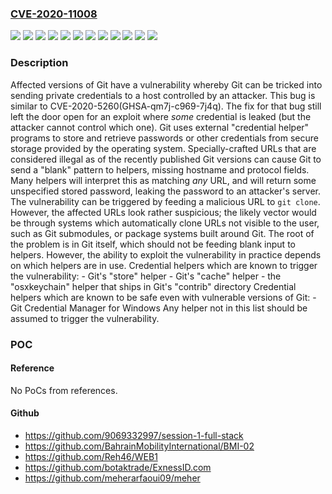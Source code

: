 ### [CVE-2020-11008](https://cve.mitre.org/cgi-bin/cvename.cgi?name=CVE-2020-11008)
![](https://img.shields.io/static/v1?label=Product&message=git&color=blue)
![](https://img.shields.io/static/v1?label=Version&message=%3C%202.17.5%20&color=brightgreen)
![](https://img.shields.io/static/v1?label=Version&message=%3E%3D%202.18.0%2C%20%3C%202.18.4%20&color=brightgreen)
![](https://img.shields.io/static/v1?label=Version&message=%3E%3D%202.19.0%2C%202.19.5%20&color=brightgreen)
![](https://img.shields.io/static/v1?label=Version&message=%3E%3D%202.20.0%2C%20%3C%202.20.4%20&color=brightgreen)
![](https://img.shields.io/static/v1?label=Version&message=%3E%3D%202.21.0%2C%20%3C%202.21.3%20&color=brightgreen)
![](https://img.shields.io/static/v1?label=Version&message=%3E%3D%202.22.0%2C%20%3C%202.22.4%20&color=brightgreen)
![](https://img.shields.io/static/v1?label=Version&message=%3E%3D%202.23.0%2C%20%3C%202.23.3%20&color=brightgreen)
![](https://img.shields.io/static/v1?label=Version&message=%3E%3D%202.24.0%2C%20%3C%202.24.3%20&color=brightgreen)
![](https://img.shields.io/static/v1?label=Version&message=%3E%3D%202.25.0%2C%20%3C%202.25.4%20&color=brightgreen)
![](https://img.shields.io/static/v1?label=Version&message=%3E%3D%202.26.0%2C%20%3C%202.26.2%20&color=brightgreen)
![](https://img.shields.io/static/v1?label=Vulnerability&message=CWE-20%3A%20Improper%20Input%20Validation&color=brightgreen)

### Description

Affected versions of Git have a vulnerability whereby Git can be tricked into sending private credentials to a host controlled by an attacker. This bug is similar to CVE-2020-5260(GHSA-qm7j-c969-7j4q). The fix for that bug still left the door open for an exploit where _some_ credential is leaked (but the attacker cannot control which one). Git uses external "credential helper" programs to store and retrieve passwords or other credentials from secure storage provided by the operating system. Specially-crafted URLs that are considered illegal as of the recently published Git versions can cause Git to send a "blank" pattern to helpers, missing hostname and protocol fields. Many helpers will interpret this as matching _any_ URL, and will return some unspecified stored password, leaking the password to an attacker's server. The vulnerability can be triggered by feeding a malicious URL to `git clone`. However, the affected URLs look rather suspicious; the likely vector would be through systems which automatically clone URLs not visible to the user, such as Git submodules, or package systems built around Git. The root of the problem is in Git itself, which should not be feeding blank input to helpers. However, the ability to exploit the vulnerability in practice depends on which helpers are in use. Credential helpers which are known to trigger the vulnerability: - Git's "store" helper - Git's "cache" helper - the "osxkeychain" helper that ships in Git's "contrib" directory Credential helpers which are known to be safe even with vulnerable versions of Git: - Git Credential Manager for Windows Any helper not in this list should be assumed to trigger the vulnerability.

### POC

#### Reference
No PoCs from references.

#### Github
- https://github.com/9069332997/session-1-full-stack
- https://github.com/BahrainMobilityInternational/BMI-02
- https://github.com/Reh46/WEB1
- https://github.com/botaktrade/ExnessID.com
- https://github.com/meherarfaoui09/meher


